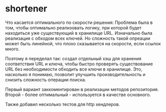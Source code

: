 # shortener
Что касается оптимального по скорости решения:
Проблема была в том, чтобы оптимально реализовать логику, при которой будет находиться уже существующий в хранилище URL.
Изначально была реализация с обходом всех ключей. Но сложность такой опреации может быть линейной, что плохо сказывается
на скорости, если ссылок много.

Поэтому я переделал так: создал отдельный хэш для хранения соответствия URL и ключа, чтобы
быстро проверять существование URL без необходимости обходить все ключи в хранилище. 
Это, насколько я понимаю, позволит улучшить производительность и снизить сложность операции поиска.

Первый вариант заккоментирован в реализации методов репозитория. Второй - более оптимальный - используется в качестве основного.

Также добавил несколько тестов для http хендлеров.
